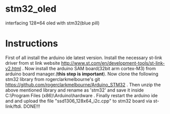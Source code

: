 # stm32_oled
interfacing 128*64 oled with stm32(blue pill)


# Instructions
First of all install the arduino ide latest version.
Install the necessary st-link driver from st link website http://www.st.com/en/development-tools/st-link-v2.html .
Now install the arduino SAM board(32bit arm cortex-M3) from arduino board manager.(**this step is important**).
Now clone the following stm32 library from  rogerclarkmelbourne's git https://github.com/rogerclarkmelbourne/Arduino_STM32 .
Then unzip the above mentioned library and rename as 'stm32' and save it inside C:\Program Files (x86)\Arduino\hardware .
Finally restart the arduino ide and and upload the file "ssd1306_128x64_i2c.cpp" to stm32 board via st-link/ftdi.
DONE!!!
